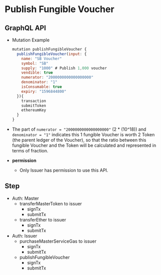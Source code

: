 
# Publish Fungible Voucher

## GraphQL API

- Mutation Example
  ```javascript
  mutation publishFungibleVoucher {
    publishFungibleVoucher(input: {
      name: "SB Voucher"
      symbol: "SB"
      supply: "1000" # Publish 1,000 voucher
      vendible: true
      numerator: "2000000000000000000"
      denominator: "1"
      isConsumable: true
      expiry: "1596844800"
    }){
      transaction
      submitToken
      ethereumKey
    }
  }
  ```

- The part of `numerator = "2000000000000000000"` (2 * (10^18)) and `denominator = "1"` indicates this 1 fungible Voucher is worth 2 Token (the parent ledger of the Voucher), so that the ratio between this fungible Voucher and the Token will be calculated and represented in terms of fraction.


- **permission**
  - Only Issuer has permission to use this API.


## Step

  - Auth: Master
    - transferMasterToken to issuer
      - signTx
      - submitTx
    - transferEther to issuer
      - signTx
      - submitTx
  - Auth: Issuer
    - purchaseMasterServiceGas to issuer
      - signTx
      - submitTx
    - publishFungibleVoucher
      - signTx
      - submitTx
